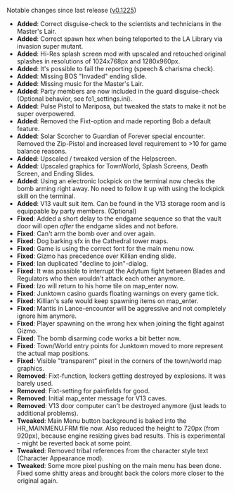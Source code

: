 Notable changes since last release ([v0.1225](https://github.com/rotators/Fo1in2/releases/tag/v0.1225))
- **Added**: Correct disguise-check to the scientists and technicians in the Master's Lair.
- **Added**: Correct spawn hex when being teleported to the LA Library via invasion super mutant.
- **Added**: Hi-Res splash screen mod with upscaled and retouched original splashes in resolutions of 1024x768px and 1280x960px.
- **Added**: It's possible to fail the reporting (speech & charisma check).
- **Added**: Missing BOS "Invaded" ending slide.
- **Added**: Missing music for the Master's Lair.
- **Added**: Party members are now included in the guard disguise-check (Optional behavior, see fo1_settings.ini).
- **Added**: Pulse Pistol to Mariposa, but tweaked the stats to make it not be super overpowered.
- **Added**: Removed the Fixt-option and made reporting Bob a default feature.
- **Added**: Solar Scorcher to Guardian of Forever special encounter. Removed the Zip-Pistol and increased level requirement to >10 for game balance reasons.
- **Added**: Upscaled / tweaked version of the Helpscreen.
- **Added**: Upscaled graphics for TownWorld, Splash Screens, Death Screen, and Ending Slides.
- **Added**: Using an electronic lockpick on the terminal now checks the bomb arming right away. No need to follow it up with using the lockpick skill on the terminal.
- **Added**: V13 vault suit item. Can be found in the V13 storage room and is equippable by party members. (Optional)
- **Fixed**: Added a short delay to the endgame sequence so that the vault door will open *after* the endgame slides and not before.
- **Fixed**: Can't arm the bomb over and over again.
- **Fixed**: Dog barking sfx in the Cathedral tower maps.
- **Fixed**: Game is using the correct font for the main menu now.
- **Fixed**: Gizmo has precedence over Killian ending slide.
- **Fixed**: Ian duplicated "decline to join"-dialog.
- **Fixed**: It was possible to interrupt the Adytum fight between Blades and Regulators who then wouldn't attack each other anymore.
- **Fixed**: Izo will return to his home tile on map_enter now.
- **Fixed**: Junktown casino guards floating warnings on every game tick.
- **Fixed**: Killian's safe would keep spawning items on map_enter.
- **Fixed**: Mantis in Lance-encounter will be aggressive and not completely ignore him anymore.
- **Fixed**: Player spawning on the wrong hex when joining the fight against Gizmo.
- **Fixed**: The bomb disarming code works a bit better now.
- **Fixed**: Town/World entry points for Junktown moved to more represent the actual map positions.
- **Fixed**: Visible "transparent" pixel in the corners of the town/world map graphics.
- **Removed**: Fixt-function, lockers getting destroyed by explosions. It was barely used.
- **Removed**: Fixt-setting for painfields for good.
- **Removed**: Initial map_enter message for V13 caves.
- **Removed**: V13 door computer can't be destroyed anymore (just leads to additional problems).
- **Tweaked**: Main Menu button background is baked into the HR_MAINMENU.FRM file now. Also reduced the height to 720px (from 920px), because engine resizing gives bad results. This is experimental - might be reverted back at some point.
- **Tweaked**: Removed tribal references from the character style text (Character Appearance mod).
- **Tweaked**: Some more pixel pushing on the main menu has been done. Fixed some shitty areas and brought back the colors more closer to the original again.
